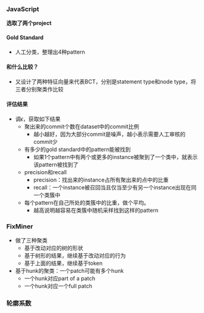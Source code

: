 ### JavaScript

**选取了两个project**

#### Gold Standard

- 人工分类，整理出4种pattern

#### 和什么比较？

- 又设计了两种特征向量来代表BCT，分别是statement type和node type，将三者分别聚类作比较

#### 评估结果

- 调$\epsilon$，获取如下结果
  - 聚出来的commit个数在dataset中的commit比例
    - 越小越好，因为大部分commit是噪声，越小表示需要人工审核的commit少
  - 有多少的gold standard中的pattern能被找到
    - 如果1个pattern中有两个或更多的instance被聚到了一个类中，就表示该pattern被找到了
  - precision和recall
    - precision：找出来的instance占所有聚出来的点中的比重
    - recall：一个instance被召回当且仅当至少有另一个instance出现在同一个类簇中
  - 每个pattern在自己所处的类簇中的比重，做个平均。
    - 越高说明越容易在类簇中随机采样找到这样的pattern



### FixMiner

- 做了三种聚类
  - 基于改动对应的树的形状
  - 基于树形的结果，继续基于改动对应的行为
  - 基于上面的结果，继续基于token
- 基于hunk的聚类：一个patch可能有多个hunk
  - 一个hunk对应part of a patch
  - 一个hunk对应一个full patch





### 轮廓系数

